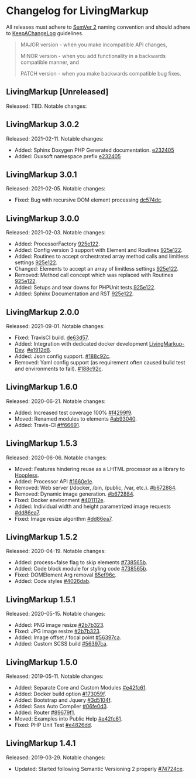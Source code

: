 # Changelog for LivingMarkup

All releases must adhere to [SemVer 2](https://semver.org/) naming convention and should adhere to [KeepAChangeLog](https://keepachangelog.com/en/1.0.0/) guidelines.

>MAJOR version - when you make incompatible API changes,
>
>MINOR version - when you add functionality in a backwards compatible manner, and
>
>PATCH version - when you make backwards compatible bug fixes.

## LivingMarkup [Unreleased]
Released: TBD. Notable changes:

## LivingMarkup 3.0.2
Released: 2021-02-11. Notable changes:
* Added: Sphinx Doxygen PHP Generated documentation. [e232405](https://github.com/ouxsoft/LivingMarkup/commit/e232405d8f83f47a826f25fa0e4e2b5f55cb7cf6)
* Added: Ouxsoft namespace prefix [e232405](https://github.com/ouxsoft/LivingMarkup/commit/e232405d8f83f47a826f25fa0e4e2b5f55cb7cf6)

## LivingMarkup 3.0.1
Released: 2021-02-05. Notable changes:
* Fixed: Bug with recursive DOM element processing [dc574dc](https://github.com/ouxsoft/LivingMarkup/commit/dc574dcd708ad7627ffbbd16e8667e4e480dfc03).

## LivingMarkup 3.0.0
Released: 2021-02-03. Notable changes:
* Added: ProcessorFactory [925e122](https://github.com/ouxsoft/LivingMarkup/commit/925e122ba8850c2d043de3eb9334c13f9d0632c6).
* Added: Config version 3 support with Element and Routines [925e122](https://github.com/ouxsoft/LivingMarkup/commit/925e122ba8850c2d043de3eb9334c13f9d0632c6).
* Added: Routines to accept orchestrated array method calls and limitless settings [925e122](https://github.com/ouxsoft/LivingMarkup/commit/925e122ba8850c2d043de3eb9334c13f9d0632c6).
* Changed: Elements to accept an array of limitless settings [925e122](https://github.com/ouxsoft/LivingMarkup/commit/925e122ba8850c2d043de3eb9334c13f9d0632c6).
* Removed: Method call concept which was replaced with Routines [925e122](https://github.com/ouxsoft/LivingMarkup/commit/925e122ba8850c2d043de3eb9334c13f9d0632c6).
* Added: Setups and tear downs for PHPUnit tests.[925e122](https://github.com/ouxsoft/LivingMarkup/commit/925e122ba8850c2d043de3eb9334c13f9d0632c6).
* Added: Sphinx Documentation and RST [925e122](https://github.com/ouxsoft/LivingMarkup/commit/925e122ba8850c2d043de3eb9334c13f9d0632c6).

## LivingMarkup 2.0.0
Released: 2021-09-01. Notable changes:
* Fixed: TravisCI build. [de63d57](https://github.com/ouxsoft/LivingMarkup/commit/de63d574c6aa6470d19641a71adabd2e318ec9a0).
* Added: Integration with dedicated docker development [LivingMarkup-Dev](https://github.com/ouxsoft/livingmarkup-dev). [#e1912d8](https://github.com/ouxsoft/LivingMarkup/commit/e1912d87ad13e10732410527a63dbc8b33c1f7af).
* Added: Json config support. [#188c92c](https://github.com/ouxsoft/LivingMarkup/commit/188c92c44c255e1b3f9560bf1052503c48e07b69).
* Removed: Yaml config support (as requirement often caused build test and environments to fail). [#188c92c](https://github.com/ouxsoft/LivingMarkup/commit/188c92c44c255e1b3f9560bf1052503c48e07b69).

## LivingMarkup 1.6.0
Released: 2020-06-21. Notable changes:
* Added: Increased test coverage 100% [#f4299f9](https://github.com/ouxsoft/LivingMarkup/commit/f4299f94767713db802b98ea4475f632af4756d9).
* Moved: Renamed modules to elements [#ab93040](https://github.com/ouxsoft/LivingMarkup/commit/ab930407cad85415365cf8eb6a6c731eef4acddd).
* Added: Travis-CI [#ff66691](https://github.com/ouxsoft/LivingMarkup/commit/ff666915f50db6b5a1064ecf2a75d7143f65c704).

## LivingMarkup 1.5.3
Released: 2020-06-06. Notable changes:
*  Moved: Features hindering reuse as a LHTML processor as a library to [Hoopless](https://github.com/ouxsoft/hoopless).
*  Added: Processor API [#1660e1e](https://github.com/ouxsoft/LivingMarkup/commit/1660e1ee3500fcd2664d15ba2098ffa3e83e3206).
*  Removed: Web server (/docker, /bin, /public, /var, etc.). [#b672884](https://github.com/ouxsoft/LivingMarkup/commit/b67288498b72c94e574ae47e0f095e5ead29ded9).
*  Removed: Dynamic image generation. [#b672884](https://github.com/ouxsoft/LivingMarkup/commit/b67288498b72c94e574ae47e0f095e5ead29ded9).
*  Fixed: Docker environment [#401112e](https://github.com/ouxsoft/LivingMarkup/commit/401112e169c2a585df77e04e633258fdef1ae272).
*  Added: Individual width and height parametrized image requests [#dd86ea7](https://github.com/ouxsoft/LivingMarkup/commit/dd86ea7439be126c0c96ddc3facb935dbd6ad577).
*  Fixed: Image resize algorithm [#dd86ea7](https://github.com/ouxsoft/LivingMarkup/commit/dd86ea7439be126c0c96ddc3facb935dbd6ad577).

## LivingMarkup 1.5.2
Released: 2020-04-19. Notable changes:
*  Added: process=false flag to skip elements [#738565b](https://github.com/hxtree/LivingMarkup/commit/738565b28c8acfcf25b44115b8f9fb003759b01f).
*  Added: Code block module for styling code [#738565b](https://github.com/hxtree/LivingMarkup/commit/738565b28c8acfcf25b44115b8f9fb003759b01f).
*  Fixed: DOMElement Arg removal [85ef96c](https://github.com/ouxsoft/LivingMarkup/commit/85ef96c4aea4c172c04f9e7b5db9ab6c56cdba08).
*  Added: Code styles [#4026dab](https://github.com/ouxsoft/LivingMarkup/commit/84026dab3ee8c3cdfd9d34cf3dcbfa5fc0f94b7de).

## LivingMarkup 1.5.1
Released: 2020-05-15. Notable changes:
*  Added: PNG image resize [#2b7b323](https://github.com/hxtree/LivingMarkup/commit/2b7b323bd882ff0ad5ae9a937d0f8a1449b862a1).
*  Fixed: JPG image resize [#2b7b323](https://github.com/hxtree/LivingMarkup/commit/2b7b323bd882ff0ad5ae9a937d0f8a1449b862a1).
*  Added: Image offset / focal point [#56397ca](https://github.com/hxtree/LivingMarkup/commit/56397ca7546b24291f63487ecb930e01398e66c3).
*  Added: Custom SCSS build [#56397ca](https://github.com/hxtree/LivingMarkup/commit/56397ca7546b24291f63487ecb930e01398e66c3).

## LivingMarkup 1.5.0
Released: 2019-05-11. Notable changes:
*  Added: Separate Core and Custom Modules [#e42fc61](https://github.com/hxtree/LivingMarkup/commit/e42fc61e2773e58e51e2e2da43b29ef2cb2e9b59).
*  Added: Docker build option [#173059f](https://github.com/hxtree/LivingMarkup/commit/173059fbff37430cdd805be0ba06f8fbd8b099b6).
*  Added: Bootstrap and Jquery [#3d5104f](https://github.com/hxtree/LivingMarkup/commit/3d5104f395115c9f5d48ec08e87b1474171e8410).
*  Added: Sass Auto Compiler [#06fe0d3](https://github.com/hxtree/LivingMarkup/commit/06fe0d364545dbac2885c6ea53576e4a55cfc07d).
*  Added: Router [#89679f1](https://github.com/hxtree/LivingMarkup/commit/89679f16f8cbffa90a8f0490adb97cb30edd89e3).
*  Moved: Examples into Public Help [#e42fc61](https://github.com/hxtree/LivingMarkup/commit/e42fc61e2773e58e51e2e2da43b29ef2cb2e9b59).
*  Fixed: PHP Unit Test [#e4826dd](https://github.com/hxtree/LivingMarkup/commit/e4826dd3de6ada117dbe3db5089bf9fc2f2bdd9e).

## LivingMarkup 1.4.1
Released: 2019-03-29. Notable changes:

*  Updated: Started following Semantic Versioning 2 properly [#74724ce](https://github.com/hxtree/LivingMarkup/commit/00c7ad18fe09465c864a6bb5a20618fbd7ce8e83).
